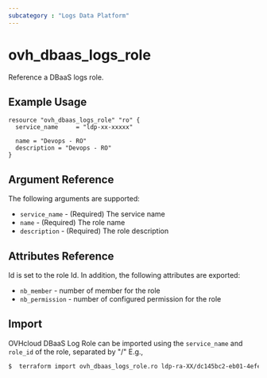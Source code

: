 ```yaml
---
subcategory : "Logs Data Platform"
---
```


# ovh_dbaas_logs_role

Reference a DBaaS logs role.

## Example Usage

```hcl
resource "ovh_dbaas_logs_role" "ro" {
  service_name     = "ldp-xx-xxxxx"

  name = "Devops - RO"
  description = "Devops - RO"
}
```

## Argument Reference

The following arguments are supported:

* `service_name` - (Required) The service name
* `name` -  (Required) The role name
* `description` - (Required) The role description

## Attributes Reference

Id is set to the role Id. In addition, the following attributes are exported:
* `nb_member` -  number of member for the role
* `nb_permission` - number of configured permission for the role

## Import

OVHcloud DBaaS Log Role can be imported using the `service_name` and `role_id` of the role, separated by "/" E.g.,

```bash
$  terraform import ovh_dbaas_logs_role.ro ldp-ra-XX/dc145bc2-eb01-4efe-a802-XXXXXX
```
